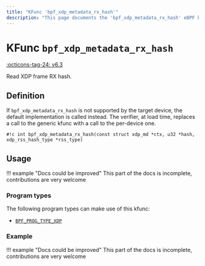 ```yaml
---
title: "KFunc 'bpf_xdp_metadata_rx_hash'"
description: "This page documents the 'bpf_xdp_metadata_rx_hash' eBPF kfunc, including its definition, usage, program types that can use it, and examples."
---
```

# KFunc `bpf_xdp_metadata_rx_hash`

<!-- [FEATURE_TAG](bpf_xdp_metadata_rx_hash) -->
[:octicons-tag-24: v6.3](https://github.com/torvalds/linux/commit/3d76a4d3d4e591af3e789698affaad88a5a8e8ab)
<!-- [/FEATURE_TAG] -->

Read XDP frame RX hash.

## Definition

If `bpf_xdp_metadata_rx_hash` is not supported by the target device, the default implementation is called instead. The verifier, at load time, replaces a call to the generic kfunc with a call to the per-device one.

<!-- [KFUNC_DEF] -->
`#!c int bpf_xdp_metadata_rx_hash(const struct xdp_md *ctx, u32 *hash, xdp_rss_hash_type *rss_type)`
<!-- [/KFUNC_DEF] -->

## Usage

!!! example "Docs could be improved"
    This part of the docs is incomplete, contributions are very welcome

### Program types

The following program types can make use of this kfunc:

<!-- [KFUNC_PROG_REF] -->
- [`BPF_PROG_TYPE_XDP`](../program-type/BPF_PROG_TYPE_XDP.md)
<!-- [/KFUNC_PROG_REF] -->

### Example

!!! example "Docs could be improved"
    This part of the docs is incomplete, contributions are very welcome


